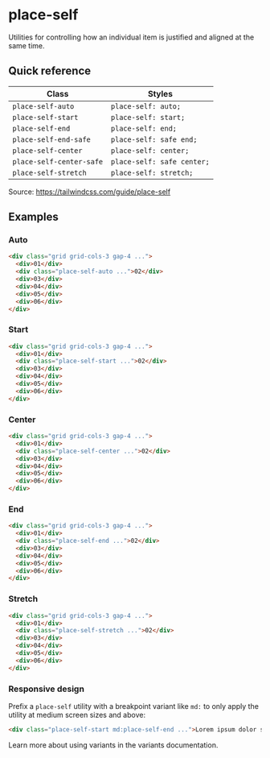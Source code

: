 # place-self

Utilities for controlling how an individual item is justified and aligned at the same time.

## Quick reference

| Class                    | Styles                 |
|--------------------------|------------------------|
| `place-self-auto`        | `place-self: auto;`    |
| `place-self-start`       | `place-self: start;`   |
| `place-self-end`         | `place-self: end;`     |
| `place-self-end-safe`    | `place-self: safe end;`|
| `place-self-center`      | `place-self: center;`  |
| `place-self-center-safe` | `place-self: safe center;` |
| `place-self-stretch`     | `place-self: stretch;` |

Source: https://tailwindcss.com/guide/place-self

## Examples

### Auto

```html
<div class="grid grid-cols-3 gap-4 ...">
  <div>01</div>
  <div class="place-self-auto ...">02</div>
  <div>03</div>
  <div>04</div>
  <div>05</div>
  <div>06</div>
</div>
```

### Start

```html
<div class="grid grid-cols-3 gap-4 ...">
  <div>01</div>
  <div class="place-self-start ...">02</div>
  <div>03</div>
  <div>04</div>
  <div>05</div>
  <div>06</div>
</div>
```

### Center

```html
<div class="grid grid-cols-3 gap-4 ...">
  <div>01</div>
  <div class="place-self-center ...">02</div>
  <div>03</div>
  <div>04</div>
  <div>05</div>
  <div>06</div>
</div>
```

### End

```html
<div class="grid grid-cols-3 gap-4 ...">
  <div>01</div>
  <div class="place-self-end ...">02</div>
  <div>03</div>
  <div>04</div>
  <div>05</div>
  <div>06</div>
</div>
```

### Stretch

```html
<div class="grid grid-cols-3 gap-4 ...">
  <div>01</div>
  <div class="place-self-stretch ...">02</div>
  <div>03</div>
  <div>04</div>
  <div>05</div>
  <div>06</div>
</div>
```

### Responsive design

Prefix a `place-self` utility with a breakpoint variant like `md:` to only apply the utility at medium screen sizes and above:

```html
<div class="place-self-start md:place-self-end ...">Lorem ipsum dolor sit amet...</div>
```

Learn more about using variants in the variants documentation.
